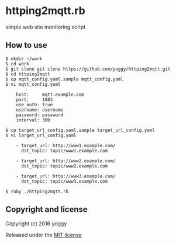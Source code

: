 httping2mqtt.rb
====
simple web site monitoring script

How to use
----

    $ mkdir ~/work
    $ cd work
    $ git clone git clone https://github.com/yoggy/httping2mqtt.git
    $ cd httping2mqtt
    $ cp mqtt_config.yaml.sample mqtt_config.yaml
    $ vi mqtt_config.yaml
  
        host:     mqtt.example.com
        port:     1883
        use_auth: true
        username: username
        password: password
        interval: 300
  
    $ cp target_url_config.yaml.sample target_url_config.yaml
    $ vi larget_url_config.yaml
  
        - target_url: http://www1.example.com/
          dst_topic: topic/www1.example.com
        
        - target_url: http://www2.example.com/
          dst_topic: topic/www2.example.com
        
        - target_url: http://www3.example.com/
          dst_topic: topic/www3.example.com
  
    $ ruby ./httping2mqtt.rb


Copyright and license
----
Copyright (c) 2016 yoggy

Released under the [MIT license](LICENSE.txt)

